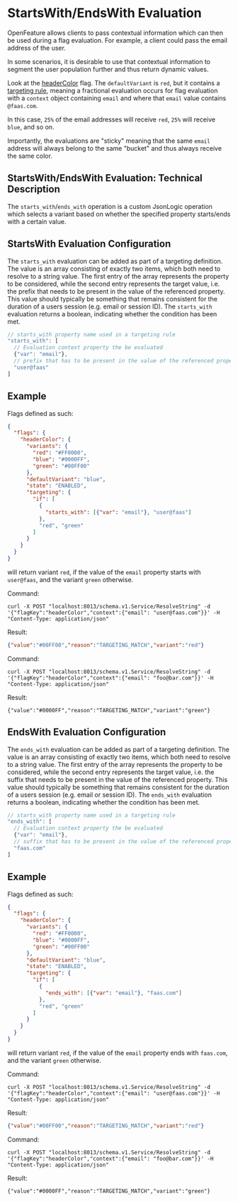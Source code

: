 # StartsWith/EndsWith Evaluation

OpenFeature allows clients to pass contextual information which can then be used during a flag evaluation. For example, a client could pass the email address of the user.

In some scenarios, it is desirable to use that contextual information to segment the user population further and thus return dynamic values.

Look at the [headerColor](https://github.com/open-feature/flagd/blob/main/samples/example_flags.flagd.json#L88-#L133) flag. The `defaultVariant` is `red`, but it contains a [targeting rule](reusable_targeting_rules.md), meaning a fractional evaluation occurs for flag evaluation with a `context` object containing `email` and where that `email` value contains `@faas.com`.

In this case, `25%` of the email addresses will receive `red`, `25%` will receive `blue`, and so on.

Importantly, the evaluations are "sticky" meaning that the same `email` address will always belong to the same "bucket" and thus always receive the same color.

## StartsWith/EndsWith Evaluation: Technical Description

The `starts_with`/`ends_with` operation is a custom JsonLogic operation which selects a variant based on
whether the specified property starts/ends with a certain value.

## StartsWith Evaluation Configuration

The `starts_with` evaluation can be added as part of a targeting definition.
The value is an array consisting of exactly two items, which both need to resolve to a string value.
The first entry of the array represents the property to be considered, while the second entry represents
the target value, i.e. the prefix that needs to be present in the value of the referenced property.
This value should typically be something that remains consistent for the duration of a users session (e.g. email or session ID).
The `starts_with` evaluation returns a boolean, indicating whether the condition has been met.

```js
// starts_with property name used in a targeting rule
"starts_with": [
  // Evaluation context property the be evaluated
  {"var": "email"},
  // prefix that has to be present in the value of the referenced property  
  "user@faas"
]
```

## Example

Flags defined as such:

```json
{
  "flags": {
    "headerColor": {
      "variants": {
        "red": "#FF0000",
        "blue": "#0000FF",
        "green": "#00FF00"
      },
      "defaultVariant": "blue",
      "state": "ENABLED",
      "targeting": {
        "if": [
          {
            "starts_with": [{"var": "email"}, "user@faas"]
          },
          "red", "green"
        ]
      }
    }
  }
}
```

will return variant `red`, if the value of the `email` property starts with `user@faas`, and the variant `green` otherwise. 

Command:

```shell
curl -X POST "localhost:8013/schema.v1.Service/ResolveString" -d '{"flagKey":"headerColor","context":{"email": "user@faas.com"}}' -H "Content-Type: application/json"
```

Result:

```json
{"value":"#00FF00","reason":"TARGETING_MATCH","variant":"red"}
```

Command:

```shell
curl -X POST "localhost:8013/schema.v1.Service/ResolveString" -d '{"flagKey":"headerColor","context":{"email": "foo@bar.com"}}' -H "Content-Type: application/json"
```

Result:

```shell
{"value":"#0000FF","reason":"TARGETING_MATCH","variant":"green"}
```

## EndsWith Evaluation Configuration

The `ends_with` evaluation can be added as part of a targeting definition.
The value is an array consisting of exactly two items, which both need to resolve to a string value.
The first entry of the array represents the property to be considered, while the second entry represents
the target value, i.e. the suffix that needs to be present in the value of the referenced property.
This value should typically be something that remains consistent for the duration of a users session (e.g. email or session ID).
The `ends_with` evaluation returns a boolean, indicating whether the condition has been met.

```js
// starts_with property name used in a targeting rule
"ends_with": [
  // Evaluation context property the be evaluated
  {"var": "email"},
  // suffix that has to be present in the value of the referenced property  
  "faas.com"
]
```

## Example

Flags defined as such:

```json
{
  "flags": {
    "headerColor": {
      "variants": {
        "red": "#FF0000",
        "blue": "#0000FF",
        "green": "#00FF00"
      },
      "defaultVariant": "blue",
      "state": "ENABLED",
      "targeting": {
        "if": [
          {
            "ends_with": [{"var": "email"}, "faas.com"]
          },
          "red", "green"
        ]
      }
    }
  }
}
```

will return variant `red`, if the value of the `email` property ends with `faas.com`, and the variant `green` otherwise.

Command:

```shell
curl -X POST "localhost:8013/schema.v1.Service/ResolveString" -d '{"flagKey":"headerColor","context":{"email": "user@faas.com"}}' -H "Content-Type: application/json"
```

Result:

```json
{"value":"#00FF00","reason":"TARGETING_MATCH","variant":"red"}
```

Command:

```shell
curl -X POST "localhost:8013/schema.v1.Service/ResolveString" -d '{"flagKey":"headerColor","context":{"email": "foo@bar.com"}}' -H "Content-Type: application/json"
```

Result:

```shell
{"value":"#0000FF","reason":"TARGETING_MATCH","variant":"green"}
```
